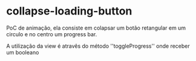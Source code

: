 # collapse-loading-button

PoC de animação, ela consiste em colapsar um botão retangular em um circulo e no centro um progress bar.

A utilização da view é atravês do método ''toggleProgress'' onde receber um booleano
